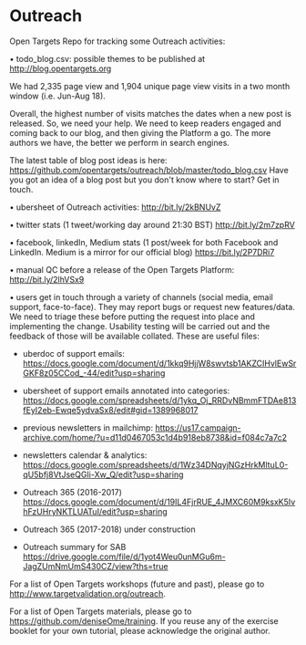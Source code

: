 # Outreach

Open Targets Repo for tracking some Outreach activities:

• todo_blog.csv: possible themes to be published at http://blog.opentargets.org

We had 2,335 page view and 1,904 unique page view visits in a two month window (i.e. Jun-Aug 18).

Overall, the highest number of visits matches the dates when a new post is released.
So, we need your help. 
We need to keep readers engaged and coming back to our blog, and then giving the Platform a go.
The more authors we have, the better we perform in search engines.

The latest table of blog post ideas is here: https://github.com/opentargets/outreach/blob/master/todo_blog.csv
Have you got an idea of a blog post but you don't know where to start? Get in touch.

• ubersheet of Outreach activities:
http://bit.ly/2kBNUvZ

• twitter stats (1 tweet/working day around 21:30 BST)
http://bit.ly/2m7zpRV

• facebook, linkedIn, Medium stats (1 post/week for both Facebook and LinkedIn. Medium is a mirror for our official blog) 
https://bit.ly/2P7DRi7

• manual QC before a release of the Open Targets Platform:
http://bit.ly/2lhVSx9

• users get in touch through a variety of channels (social media, email support, face-to-face). They may report bugs or request new features/data. We need to triage these before putting the request into place and implementing the change. Usability testing will be carried out and the feedback of those will be available collated. These are useful files:

- uberdoc of support emails:
https://docs.google.com/document/d/1kkq9HjjW8swvtsb1AKZCIHvlEwSrGKF8z05CCod_-44/edit?usp=sharing

- ubersheet of support emails annotated into categories:
https://docs.google.com/spreadsheets/d/1ykq_Oj_RRDvNBmmFTDAe813fEyI2eb-Ewqe5ydvaSx8/edit#gid=1389968017 

- previous newsletters in mailchimp:
https://us17.campaign-archive.com/home/?u=d11d0467053c1d4b918eb8738&id=f084c7a7c2

- newsletters calendar & analytics:
https://docs.google.com/spreadsheets/d/1Wz34DNqyjNGzHrkMltuL0-qU5bfj8VtJseQGIi-Xw_Q/edit?usp=sharing

- Outreach 365 (2016-2017)
https://docs.google.com/document/d/19IL4FjrRUE_4JMXC60M9ksxK5IvhFzUHryNKTLUATuI/edit?usp=sharing

- Outreach 365 (2017-2018)
under construction

- Outreach summary for SAB
https://drive.google.com/file/d/1yot4Weu0unMGu6m-JagZUmNmUmS430CZ/view?ths=true

For a list of Open Targets workshops (future and past), please go to http://www.targetvalidation.org/outreach.

For a list of Open Targets materials, please go to https://github.com/deniseOme/training.
If you reuse any of the exercise booklet for your own tutorial, please acknowledge the original author.
